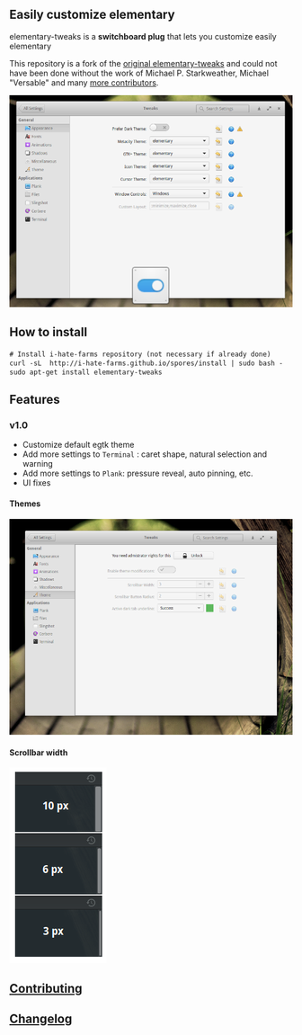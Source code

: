 ## Easily customize elementary 
elementary-tweaks is a **switchboard plug** that lets you customize easily elementary

This repository is a fork of the [original elementary-tweaks](https://launchpad.net/elementary-tweaks) and could not have been done without the work of Michael P. Starkweather, Michael "Versable" and many [more contributors](debian/copyright).

![sample](docs/screenshot.png)

## How to install

    # Install i-hate-farms repository (not necessary if already done)
    curl -sL  http://i-hate-farms.github.io/spores/install | sudo bash - 
    sudo apt-get install elementary-tweaks
    
## Features

### v1.0
  - Customize default egtk theme
  - Add more settings to `Terminal` : caret shape, natural selection and warning
  - Add more settings to `Plank`: pressure reveal, auto pinning, etc.
  - UI fixes

#### Themes 
![sample](docs/tweaks-theme.png)

#### Scrollbar width
![sample](docs/scrollbar-width.png)

## [Contributing](CONTRIBUTING.md)

## [Changelog](CHANGELOG.md)
